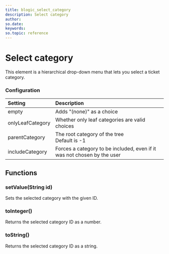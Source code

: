 ```yaml
---
title: blogic_select_category
description: Select category
author:
so.date:
keywords:
so.topic: reference
---
```


# Select category

This element is a hierarchical drop-down menu that lets you select a ticket category.

### Configuration

| Setting          | Description                                                             |
|:-----------------|:------------------------------------------------------------------------|
| empty            | Adds "(none)" as a choice                                               |
| onlyLeafCategory | Whether only leaf categories are valid choices                          |
| parentCategory   | The root category of the tree<br/>Default is -1                         |
| includeCategory  | Forces a category to be included, even if it was not chosen by the user |

## Functions

### setValue(String id)

Sets the selected category with the given ID.

### toInteger()

Returns the selected category ID as a number.

### toString()

Returns the selected category ID as a string.
